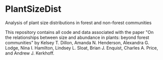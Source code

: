 # PlantSizeDist
Analysis of plant size distributions in forest and non-forest communities

This repository contains all code and data associated with the paper "On the relationships between size and abundance in plants: beyond forest communities" by Kelsey T. Dillon, Amanda N. Henderson, Alexandra G. Lodge, Nina I. Hamilton, Lindsey L. Sloat, Brian J. Enquist, Charles A. Price, and Andrew J. Kerkhoff.
